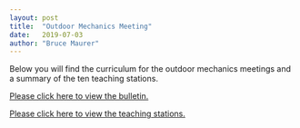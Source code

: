 ```yaml
---
layout: post
title:  "Outdoor Mechanics Meeting"
date:   2019-07-03
author: "Bruce Maurer"
---
```


Below you will find the curriculum for the outdoor mechanics meetings and a summary of the ten teaching stations.

[Please click here to view the
bulletin.](https://storage.googleapis.com/ohsaa-websites/bulletins/2019/outdoor-mechanics-meeting-2019.pdf)

[Please click here to view the teaching
stations.](https://storage.googleapis.com/ohsaa-websites/bulletins/2019/outdoor-mechanics-meeting-teaching-stations-2019.pdf)
